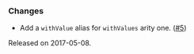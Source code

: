### Changes
* Add a `withValue` alias for `withValues` arity one. ([#5](https://github.com/vlovgr/ciris/pull/5))

Released on 2017-05-08.
